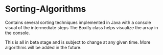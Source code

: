 # Sorting-Algorithms
Contains several sorting techniques implemented in Java with a console visual of the intermediate steps
The Boxify class helps visualize the array in the console.

This is all in beta stage and is subject to change at any given time.
More algorithms will be added in the future.
